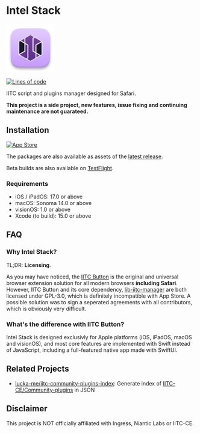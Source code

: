 # Intel Stack

![App Icon](App/Shared/Assets.xcassets/AppIcon.appiconset/macOS_128.png)

[![Lines of code](https://aschey.tech/tokei/github/lucka-me/intel-stack)](# "Repository")

IITC script and plugins manager designed for Safari.

**This project is a side project, new features, issue fixing and continuing maintenance are not guarateed.**

## Installation

[![App Store](https://tools.applemediaservices.com/api/badges/download-on-the-app-store/black/en-us)](https://apps.apple.com/app/id6467517367 "App Store")

The packages are also available as assets of the [latest release](https://github.com/lucka-me/intel-stack/releases/latest "Latest release").

Beta builds are also available on [TestFlight](https://testflight.apple.com/join/p7c1zkJ0 "TestFlight").

### Requirements
- iOS / iPadOS: 17.0 or above
- macOS: Sonoma 14.0 or above
- visionOS: 1.0 or above
- Xcode (to build): 15.0 or above

## FAQ

### Why Intel Stack?

TL;DR: **Licensing**.

As you may have noticed, the [IITC Button](https://github.com/IITC-CE/IITC-Button) is the original and universal browser extension solution for all modern browsers **including Safari**. However, IITC Button and its core dependency, [lib-iitc-manager](https://github.com/IITC-CE/lib-iitc-manager) are both licensed under GPL-3.0, which is definitely incompatible with App Store. A possible solution was to sign a seperated agreements with all contributors, which is obviously very difficult.

### What's the difference with IITC Button?

Intel Stack is designed exclusivly for Apple platforms (iOS, iPadOS, macOS and visionOS), and most core features are implemented with Swift instead of JavaScript, including a full-featured native app made with SwiftUI.

## Related Projects
- [lucka-me/iitc-community-plugins-index](https://github.com/lucka-me/iitc-community-plugins-index): Generate index of [IITC-CE/Community-plugins](https://github.com/IITC-CE/Community-plugins) in JSON

## Disclaimer

This project is NOT officially affiliated with Ingress, Niantic Labs or IITC-CE.
